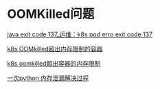 # OOMKilled问题

[java exit code 137_运维：k8s pod erro exit code 137](https://blog.csdn.net/weixin_42122878/article/details/114517161?utm_medium=distribute.pc_relevant.none-task-blog-2%7Edefault%7EBlogCommendFromMachineLearnPai2%7Edefault-2.control&depth_1-utm_source=distribute.pc_relevant.none-task-blog-2%7Edefault%7EBlogCommendFromMachineLearnPai2%7Edefault-2.control)


[k8s OOMkilled超出内存限制的容器](https://cloud.tencent.com/developer/article/1642973)

[k8s oomkilled超出容器的内存限制](https://www.cnblogs.com/weifeng1463/p/10174432.html)



[一次python 内存泄漏解决过程](https://www.cnblogs.com/zhaof/p/10031945.html)